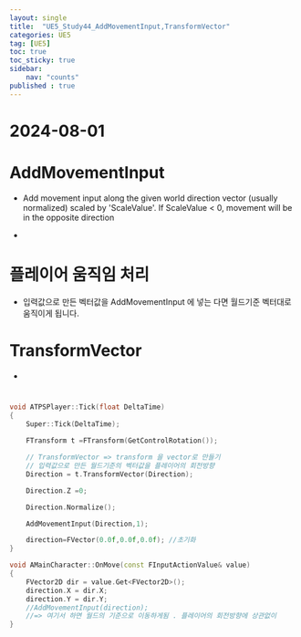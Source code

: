 ```yaml
---
layout: single
title:  "UE5_Study44_AddMovementInput,TransformVector"
categories: UE5
tag: [UE5]
toc: true
toc_sticky: true
sidebar:
    nav: "counts"
published : true	
---
```


# 2024-08-01

# AddMovementInput

* Add movement input along the given world direction vector (usually normalized) scaled by 'ScaleValue'. If ScaleValue < 0, movement will be in the opposite direction

* 

# 플레이어 움직임 처리 

* 입력값으로 만든 벡터값을 AddMovementInput 에 넣는 다면 월드기준 벡터대로 움직이게 됩니다.

# TransformVector

* 

# 

```cpp
void ATPSPlayer::Tick(float DeltaTime)
{
	Super::Tick(DeltaTime);
	
	FTransform t =FTransform(GetControlRotation());

	// TransformVector => transform 을 vector로 만들기
	// 입력값으로 만든 월드기준의 벡터값을 플레이어의 회전방향
	Direction = t.TransformVector(Direction);

	Direction.Z =0;

	Direction.Normalize();

	AddMovementInput(Direction,1);

	direction=FVector(0.0f,0.0f,0.0f); //초기화
} 

```


```cpp
void AMainCharacter::OnMove(const FInputActionValue& value)
{
	FVector2D dir = value.Get<FVector2D>();
	direction.X = dir.X;
	direction.Y = dir.Y;
	//AddMovementInput(direction); 
	//=> 여기서 하면 월드의 기준으로 이동하게됨 . 플레이어의 회전방향에 상관없이 
}
```



  



